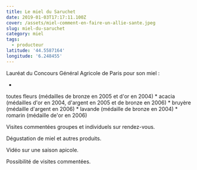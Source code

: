 ```yaml
---
title: Le miel du Saruchet
date: 2019-01-03T17:17:11.100Z
cover: /assets/miel-comment-en-faire-un-allie-sante.jpeg
slug: miel-du-saruchet
category: miel
tags:
  - producteur
latitude: '44.5587164'
longitude: '6.248455'
---
```

Lauréat du Concours Général Agricole de Paris pour son miel :

* toutes fleurs (médailles de bronze en 2005 et d'or en 2004)
* acacia (médailles d'or en 2004, d'argent en 2005 et de bronze en 2006)
* bruyère (médaille d'argent en 2006)
* lavande (médaille de bronze en 2004)
* romarin (médaille de'or en 2006)



Visites commentées groupes et individuels sur rendez-vous.

Dégustation de miel et autres produits.

Vidéo sur une saison apicole.

Possibilité de visites commentées.
